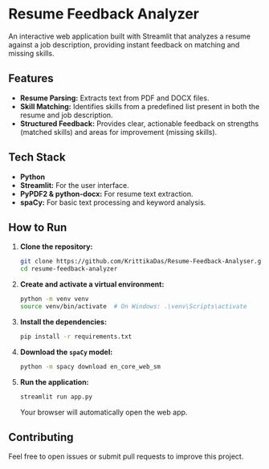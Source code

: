 # Resume Feedback Analyzer

An interactive web application built with Streamlit that analyzes a resume against a job description, providing instant feedback on matching and missing skills.

## Features

- **Resume Parsing:** Extracts text from PDF and DOCX files.
- **Skill Matching:** Identifies skills from a predefined list present in both the resume and job description.
- **Structured Feedback:** Provides clear, actionable feedback on strengths (matched skills) and areas for improvement (missing skills).

## Tech Stack

- **Python**
- **Streamlit:** For the user interface.
- **PyPDF2 & python-docx:** For resume text extraction.
- **spaCy:** For basic text processing and keyword analysis.

## How to Run

1.  **Clone the repository:**
    ```bash
    git clone https://github.com/KrittikaDas/Resume-Feedback-Analyser.git
    cd resume-feedback-analyzer
    ```
2.  **Create and activate a virtual environment:**
    ```bash
    python -m venv venv
    source venv/bin/activate  # On Windows: .\venv\Scripts\activate
    ```
3.  **Install the dependencies:**
    ```bash
    pip install -r requirements.txt
    ```
4.  **Download the `spaCy` model:**
    ```bash
    python -m spacy download en_core_web_sm
    ```
5.  **Run the application:**
    ```bash
    streamlit run app.py
    ```
    Your browser will automatically open the web app.

## Contributing

Feel free to open issues or submit pull requests to improve this project.
